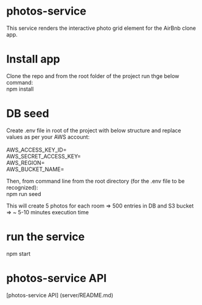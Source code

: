 # photos-service

This service renders the interactive photo grid element for the AirBnb clone app.<br>

# Install app
Clone the repo and from the root folder of the project run thge below command:<br>
npm install<br>

# DB seed
Create .env file in root of the project with below structure and replace values as per your AWS account:<br>
<br>
AWS_ACCESS_KEY_ID=<placeholder><br>
AWS_SECRET_ACCESS_KEY=<placeholder><br>
AWS_REGION=<placeholder><br>
AWS_BUCKET_NAME=<placeholder><br>

Then, from command line from the root directory (for the .env file to be recognized):<br>
npm run seed<br>

This will create 5 photos for each room => 500 entries in DB and S3 bucket => ~ 5-10 minutes execution time<br>

# run the service
npm start<br>

# photos-service API
[photos-service API] (server/README.md)